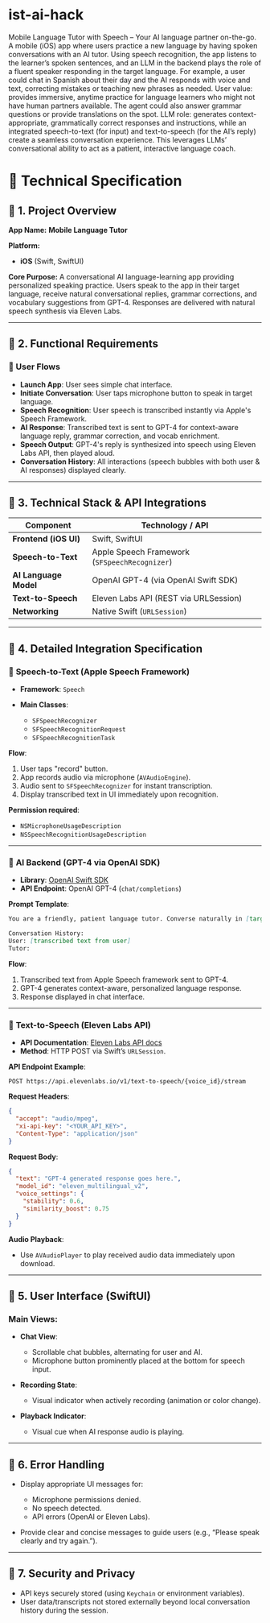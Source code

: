 # ist-ai-hack

Mobile Language Tutor with Speech – Your AI language partner on-the-go.
A mobile (iOS) app where users practice a new language by having spoken conversations with an AI tutor.
Using speech recognition, the app listens to the learner’s spoken sentences, and an LLM in the backend plays the role of a fluent speaker responding in the target language.
For example, a user could chat in Spanish about their day and the AI responds with voice and text, correcting mistakes or teaching new phrases as needed.
User value: provides immersive, anytime practice for language learners who might not have human partners available.
The agent could also answer grammar questions or provide translations on the spot.
LLM role: generates context-appropriate, grammatically correct responses and instructions, while an integrated speech-to-text (for input) and text-to-speech (for the AI’s reply) create a seamless conversation experience. This leverages LLMs’ conversational ability to act as a patient, interactive language coach.

# 📄 Technical Specification

## 📌 **1. Project Overview**

**App Name:**
**Mobile Language Tutor**

**Platform:**

* **iOS** (Swift, SwiftUI)

**Core Purpose:**
A conversational AI language-learning app providing personalized speaking practice. Users speak to the app in their target language, receive natural conversational replies, grammar corrections, and vocabulary suggestions from GPT-4. Responses are delivered with natural speech synthesis via Eleven Labs.

---

## 📌 **2. Functional Requirements**

### 🔸 User Flows

* **Launch App**: User sees simple chat interface.
* **Initiate Conversation**: User taps microphone button to speak in target language.
* **Speech Recognition**: User speech is transcribed instantly via Apple's Speech Framework.
* **AI Response**: Transcribed text is sent to GPT-4 for context-aware language reply, grammar correction, and vocab enrichment.
* **Speech Output**: GPT-4's reply is synthesized into speech using Eleven Labs API, then played aloud.
* **Conversation History**: All interactions (speech bubbles with both user & AI responses) displayed clearly.

---

## 📌 **3. Technical Stack & API Integrations**

| Component             | Technology / API                              |
| --------------------- | --------------------------------------------- |
| **Frontend (iOS UI)** | Swift, SwiftUI                                |
| **Speech-to-Text**    | Apple Speech Framework (`SFSpeechRecognizer`) |
| **AI Language Model** | OpenAI GPT-4 (via OpenAI Swift SDK)           |
| **Text-to-Speech**    | Eleven Labs API (REST via URLSession)         |
| **Networking**        | Native Swift (`URLSession`)                   |

---

## 📌 **4. Detailed Integration Specification**

### 🔹 **Speech-to-Text (Apple Speech Framework)**

* **Framework**: `Speech`
* **Main Classes**:

  * `SFSpeechRecognizer`
  * `SFSpeechRecognitionRequest`
  * `SFSpeechRecognitionTask`

**Flow**:

1. User taps "record" button.
2. App records audio via microphone (`AVAudioEngine`).
3. Audio sent to `SFSpeechRecognizer` for instant transcription.
4. Display transcribed text in UI immediately upon recognition.

**Permission required**:

* `NSMicrophoneUsageDescription`
* `NSSpeechRecognitionUsageDescription`

---

### 🔹 **AI Backend (GPT-4 via OpenAI SDK)**

* **Library**: [OpenAI Swift SDK](https://github.com/MacPaw/OpenAI)
* **API Endpoint**: OpenAI GPT-4 (`chat/completions`)

**Prompt Template**:

```markdown
You are a friendly, patient language tutor. Converse naturally in [target language]. Gently correct grammar mistakes, suggest better expressions, and introduce useful vocabulary.

Conversation History:
User: [transcribed text from user]
Tutor:
```

**Flow**:

1. Transcribed text from Apple Speech framework sent to GPT-4.
2. GPT-4 generates context-aware, personalized language response.
3. Response displayed in chat interface.

---

### 🔹 **Text-to-Speech (Eleven Labs API)**

* **API Documentation**: [Eleven Labs API docs](https://docs.elevenlabs.io/)
* **Method**: HTTP POST via Swift’s `URLSession`.

**API Endpoint Example**:

```
POST https://api.elevenlabs.io/v1/text-to-speech/{voice_id}/stream
```

**Request Headers**:

```json
{
  "accept": "audio/mpeg",
  "xi-api-key": "<YOUR_API_KEY>",
  "Content-Type": "application/json"
}
```

**Request Body**:

```json
{
  "text": "GPT-4 generated response goes here.",
  "model_id": "eleven_multilingual_v2",
  "voice_settings": {
    "stability": 0.6,
    "similarity_boost": 0.75
  }
}
```

**Audio Playback**:

* Use `AVAudioPlayer` to play received audio data immediately upon download.

---

## 📌 **5. User Interface (SwiftUI)**

### Main Views:

* **Chat View**:

  * Scrollable chat bubbles, alternating for user and AI.
  * Microphone button prominently placed at the bottom for speech input.

* **Recording State**:

  * Visual indicator when actively recording (animation or color change).

* **Playback Indicator**:

  * Visual cue when AI response audio is playing.

---

## 📌 **6. Error Handling**

* Display appropriate UI messages for:

  * Microphone permissions denied.
  * No speech detected.
  * API errors (OpenAI or Eleven Labs).
* Provide clear and concise messages to guide users (e.g., “Please speak clearly and try again.”).

---

## 📌 **7. Security and Privacy**

* API keys securely stored (using `Keychain` or environment variables).
* User data/transcripts not stored externally beyond local conversation history during the session.